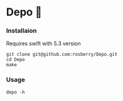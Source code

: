 # Depo :station:

### Installaion
Requires swift with 5.3 version
```
git clone git@github.com:rosberry/Depo.git
cd Depo
make
```

### Usage
```
depo -h
```
